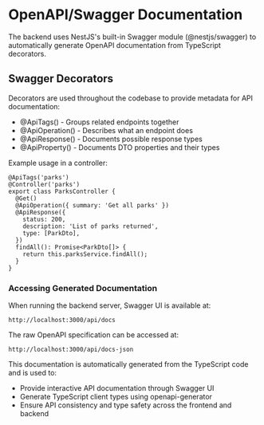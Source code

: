 # **OpenAPI/Swagger Documentation**

The backend uses NestJS's built-in Swagger module (@nestjs/swagger) to
automatically generate OpenAPI documentation from TypeScript decorators.

## **Swagger Decorators**

Decorators are used throughout the codebase to provide metadata for API
documentation:

- @ApiTags() - Groups related endpoints together
- @ApiOperation() - Describes what an endpoint does
- @ApiResponse() - Documents possible response types
- @ApiProperty() - Documents DTO properties and their types

Example usage in a controller:

```tsx
@ApiTags('parks')
@Controller('parks')
export class ParksController {
  @Get()
  @ApiOperation({ summary: 'Get all parks' })
  @ApiResponse({
    status: 200,
    description: 'List of parks returned',
    type: [ParkDto],
  })
  findAll(): Promise<ParkDto[]> {
    return this.parksService.findAll();
  }
}
```

### **Accessing Generated Documentation**

When running the backend server, Swagger UI is available at:

`http://localhost:3000/api/docs`

The raw OpenAPI specification can be accessed at:

`http://localhost:3000/api/docs-json`

This documentation is automatically generated from the TypeScript code and is
used to:

- Provide interactive API documentation through Swagger UI
- Generate TypeScript client types using openapi-generator
- Ensure API consistency and type safety across the frontend and backend
